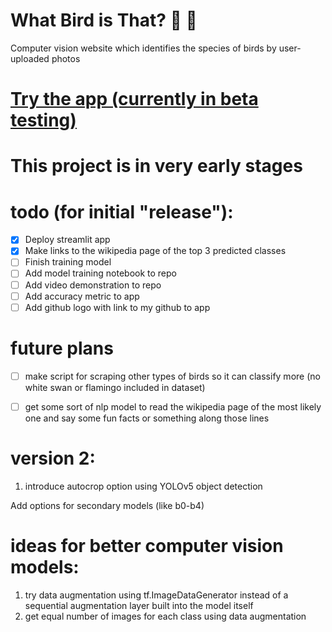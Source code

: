 # What Bird is That? 🦜 📸
Computer vision website which identifies the species of birds by user-uploaded photos
# [Try the app (currently in beta testing)](https://what-bird-is-that.streamlit.app/)

# This project is in very early stages

# todo (for initial "release"):
- [X] Deploy streamlit app
- [X] Make links to the wikipedia page of the top 3 predicted classes
- [ ] Finish training model
- [ ] Add model training notebook to repo
- [ ] Add video demonstration to repo
- [ ] Add accuracy metric to app
- [ ] Add github logo with link to my github to app

# future plans
- [ ] make script for scraping other types of birds so it can classify more (no white swan or flamingo included in dataset)
- [ ] get some sort of nlp model to read the wikipedia page of the most likely one and say some fun facts or something along those lines


# version 2:
1. introduce autocrop option using YOLOv5 object detection

Add options for secondary models (like b0-b4)

# ideas for better computer vision models:
1. try data augmentation using tf.ImageDataGenerator instead of a sequential augmentation layer built into the model itself
2. get equal number of images for each class using data augmentation
